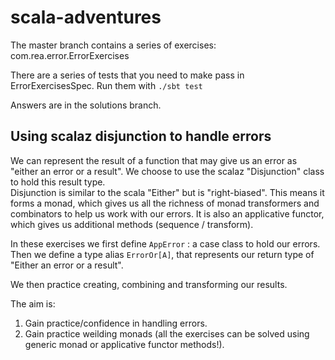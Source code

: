 # scala-adventures



The master branch contains a series of exercises: com.rea.error.ErrorExercises

There are a series of tests that you need to make pass in ErrorExercisesSpec.
Run them with `./sbt test`

Answers are in the solutions branch.

## Using scalaz disjunction to handle errors

We can represent the result of a function that may give us an error as "either an error or a result".
We choose to use the scalaz "Disjunction" class to hold this result type.  
Disjunction is similar to the scala "Either" but is "right-biased".  This means it forms a monad, which
gives us all the richness of monad transformers and combinators to help us work with our errors.  It is also 
an applicative functor, which gives us additional methods (sequence / transform).

In these exercises we first define `AppError` : a case class to hold our errors.
Then we define a type alias `ErrorOr[A]`, that represents our return type of "Either an error or a result".

We then practice creating, combining and transforming our results.

The aim is:
1. Gain practice/confidence in handling errors.
2. Gain practice weilding monads (all the exercises can be solved using generic monad or applicative functor methods!).
